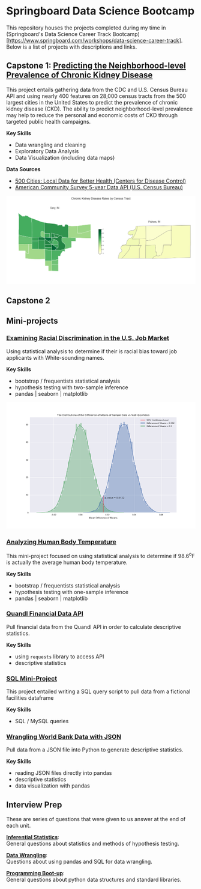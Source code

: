 # Springboard Data Science Bootcamp
This repository houses the projects completed during my time in (Springboard's Data Science Career Track Bootcamp)[https://www.springboard.com/workshops/data-science-career-track]. Below is a list of projects with descriptions and links.

## Capstone 1: [Predicting the Neighborhood-level Prevalence of Chronic Kidney Disease](predicting_chronic_disease)
This project entails gathering data from the CDC and U.S. Census Bureau API and using nearly 400 features on 28,000 census tracts from the 500 largest cities in the United States to predict the prevalence of chronic kidney disease (CKD). The ability to predict neighborhood-level prevalence may help to reduce the personal and economic costs of CKD through targeted public health campaigns.

**Key Skills**

* Data wrangling and cleaning
* Exploratory Data Analysis
* Data Visualization (including data maps)

**Data Sources**

* [500 Cities: Local Data for Better Health (Centers for Disease Control)](https://catalog.data.gov/dataset/500-cities-local-data-for-better-health-b32fd)
* [American Community Survey 5-year Data API (U.S. Census Bureau)](https://www.census.gov/data/developers/data-sets/acs-5year.html)

![CKD prevelance in two Indiana cities](predicting_chronic_disease/img/two_cities.png)

## Capstone 2


## Mini-projects
### [Examining Racial Discrimination in the U.S. Job Market](EDA_racial_discrimination)
Using statistical analysis to determine if their is racial bias toward job applicants with White-sounding names.

**Key Skills**

* bootstrap / frequentists statistical analysis
* hypothesis testing with two-sample inference
* pandas | seaborn | matplotlib

![Distributions of the Difference of Means](EDA_racial_discrimination/img/diff_of_means_distros.png)

### [Analyzing Human Body Temperature](EDA_human_temperature)
This mini-project focused on using statistical analysis to determine if 98.6<sup>o</sup>F is actually the average human body temperature.

**Key Skills**

* bootstrap / frequentists statistical analysis
* hypothesis testing with one-sample inference
* pandas | seaborn | matplotlib

### [Quandl Financial Data API](API)
Pull financial data from the Quandl API in order to calculate descriptive statistics.

**Key Skills**
* using `requests` library to access API
* descriptive statistics

### [SQL Mini-Project](sql_mini_project.sql)
This project entailed writing a SQL query script to pull data from a fictional facilities dataframe

**Key Skills**
* SQL / MySQL queries

### [Wrangling World Bank Data with JSON](data_wrangling_json)
Pull data from a JSON file into Python to generate descriptive statistics.

**Key Skills**
* reading JSON files directly into pandas
* descriptive statistics
* data visualization with pandas

## Interview Prep
These are series of questions that were given to us answer at the end of each unit.

**[Inferential Statistics](interview_prep/inferential_statistics.md)**: <br />
General questions about statistics and methods of hypothesis testing.

**[Data Wrangling](interview_prep/data_wrangling.md)**:<br />
Questions about using pandas and SQL for data wrangling.

**[Programming Boot-up](interview_prep/programming_boot-up.md)**:<br />
General questions about python data structures and standard libraries.
